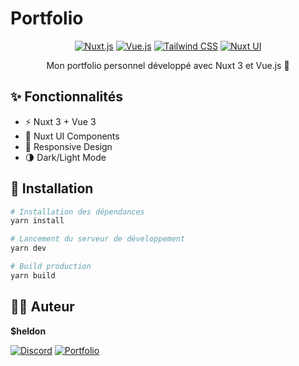 # Portfolio

<div align="center">

[![Nuxt.js](https://img.shields.io/badge/Nuxt.js-00DC82?style=for-the-badge&logo=nuxt.js&logoColor=white)](https://nuxt.com/)
[![Vue.js](https://img.shields.io/badge/Vue.js-4FC08D?style=for-the-badge&logo=vue.js&logoColor=white)](https://vuejs.org/)
[![Tailwind CSS](https://img.shields.io/badge/Tailwind_CSS-38B2AC?style=for-the-badge&logo=tailwind-css&logoColor=white)](https://tailwindcss.com/)
[![Nuxt UI](https://img.shields.io/badge/Nuxt_UI-00DC82?style=for-the-badge&logo=nuxt.js&logoColor=white)](https://ui.nuxt.com/)

Mon portfolio personnel développé avec Nuxt 3 et Vue.js 💚

</div>

## ✨ Fonctionnalités

- ⚡️ Nuxt 3 + Vue 3
- 🎨 Nuxt UI Components
- 🎯 Responsive Design
- 🌗 Dark/Light Mode

## 🚀 Installation

```bash
# Installation des dépendances
yarn install

# Lancement du serveur de développement
yarn dev

# Build production
yarn build
```

## 👨‍💻 Auteur

**$heldon**

[![Discord](https://img.shields.io/badge/-Discord-553E91?style=for-the-badge&logo=discord&logoColor=white)](https://discord.sheldon-dev.fr)
[![Portfolio](https://img.shields.io/badge/-Portfolio-3E6AB2?style=for-the-badge&logo=firefox&logoColor=white)](https://sheldon-dev.fr)